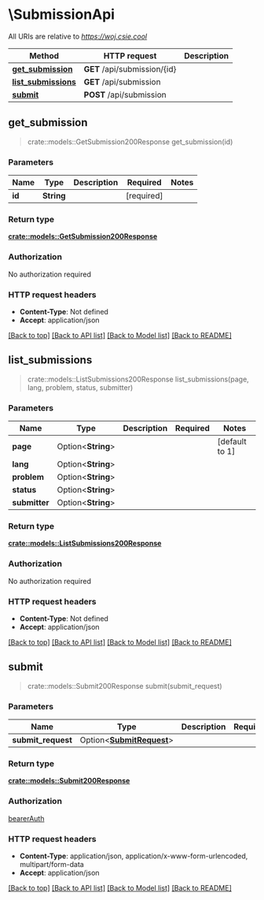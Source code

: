 # \SubmissionApi

All URIs are relative to *https://woj.csie.cool*

Method | HTTP request | Description
------------- | ------------- | -------------
[**get_submission**](SubmissionApi.md#get_submission) | **GET** /api/submission/{id} | 
[**list_submissions**](SubmissionApi.md#list_submissions) | **GET** /api/submission | 
[**submit**](SubmissionApi.md#submit) | **POST** /api/submission | 



## get_submission

> crate::models::GetSubmission200Response get_submission(id)


### Parameters


Name | Type | Description  | Required | Notes
------------- | ------------- | ------------- | ------------- | -------------
**id** | **String** |  | [required] |

### Return type

[**crate::models::GetSubmission200Response**](get_submission_200_response.md)

### Authorization

No authorization required

### HTTP request headers

- **Content-Type**: Not defined
- **Accept**: application/json

[[Back to top]](#) [[Back to API list]](../README.md#documentation-for-api-endpoints) [[Back to Model list]](../README.md#documentation-for-models) [[Back to README]](../README.md)


## list_submissions

> crate::models::ListSubmissions200Response list_submissions(page, lang, problem, status, submitter)


### Parameters


Name | Type | Description  | Required | Notes
------------- | ------------- | ------------- | ------------- | -------------
**page** | Option<**String**> |  |  |[default to 1]
**lang** | Option<**String**> |  |  |
**problem** | Option<**String**> |  |  |
**status** | Option<**String**> |  |  |
**submitter** | Option<**String**> |  |  |

### Return type

[**crate::models::ListSubmissions200Response**](list_submissions_200_response.md)

### Authorization

No authorization required

### HTTP request headers

- **Content-Type**: Not defined
- **Accept**: application/json

[[Back to top]](#) [[Back to API list]](../README.md#documentation-for-api-endpoints) [[Back to Model list]](../README.md#documentation-for-models) [[Back to README]](../README.md)


## submit

> crate::models::Submit200Response submit(submit_request)


### Parameters


Name | Type | Description  | Required | Notes
------------- | ------------- | ------------- | ------------- | -------------
**submit_request** | Option<[**SubmitRequest**](SubmitRequest.md)> |  |  |

### Return type

[**crate::models::Submit200Response**](submit_200_response.md)

### Authorization

[bearerAuth](../README.md#bearerAuth)

### HTTP request headers

- **Content-Type**: application/json, application/x-www-form-urlencoded, multipart/form-data
- **Accept**: application/json

[[Back to top]](#) [[Back to API list]](../README.md#documentation-for-api-endpoints) [[Back to Model list]](../README.md#documentation-for-models) [[Back to README]](../README.md)

